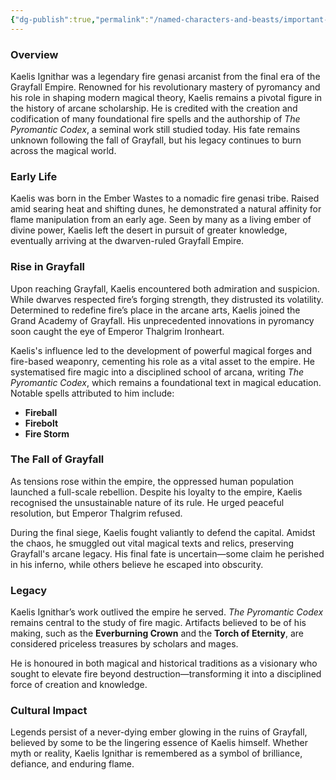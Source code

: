 ```yaml
---
{"dg-publish":true,"permalink":"/named-characters-and-beasts/important-characters/kaelis-ignithar/","tags":["Important","NPC"],"updated":"2025-04-23T21:37:48.890+01:00"}
---
```



### Overview  
Kaelis Ignithar was a legendary fire genasi arcanist from the final era of the Grayfall Empire. Renowned for his revolutionary mastery of pyromancy and his role in shaping modern magical theory, Kaelis remains a pivotal figure in the history of arcane scholarship. He is credited with the creation and codification of many foundational fire spells and the authorship of _The Pyromantic Codex_, a seminal work still studied today. His fate remains unknown following the fall of Grayfall, but his legacy continues to burn across the magical world.

### Early Life  
Kaelis was born in the Ember Wastes to a nomadic fire genasi tribe. Raised amid searing heat and shifting dunes, he demonstrated a natural affinity for flame manipulation from an early age. Seen by many as a living ember of divine power, Kaelis left the desert in pursuit of greater knowledge, eventually arriving at the dwarven-ruled Grayfall Empire.

### Rise in Grayfall  
Upon reaching Grayfall, Kaelis encountered both admiration and suspicion. While dwarves respected fire’s forging strength, they distrusted its volatility. Determined to redefine fire’s place in the arcane arts, Kaelis joined the Grand Academy of Grayfall. His unprecedented innovations in pyromancy soon caught the eye of Emperor Thalgrim Ironheart.

Kaelis's influence led to the development of powerful magical forges and fire-based weaponry, cementing his role as a vital asset to the empire. He systematised fire magic into a disciplined school of arcana, writing _The Pyromantic Codex_, which remains a foundational text in magical education. Notable spells attributed to him include:

- **Fireball**
- **Firebolt**
- **Fire Storm**

### The Fall of Grayfall  
As tensions rose within the empire, the oppressed human population launched a full-scale rebellion. Despite his loyalty to the empire, Kaelis recognised the unsustainable nature of its rule. He urged peaceful resolution, but Emperor Thalgrim refused.

During the final siege, Kaelis fought valiantly to defend the capital. Amidst the chaos, he smuggled out vital magical texts and relics, preserving Grayfall's arcane legacy. His final fate is uncertain—some claim he perished in his inferno, while others believe he escaped into obscurity.

### Legacy  
Kaelis Ignithar’s work outlived the empire he served. _The Pyromantic Codex_ remains central to the study of fire magic. Artifacts believed to be of his making, such as the **Everburning Crown** and the **Torch of Eternity**, are considered priceless treasures by scholars and mages.

He is honoured in both magical and historical traditions as a visionary who sought to elevate fire beyond destruction—transforming it into a disciplined force of creation and knowledge.

### Cultural Impact  
Legends persist of a never-dying ember glowing in the ruins of Grayfall, believed by some to be the lingering essence of Kaelis himself. Whether myth or reality, Kaelis Ignithar is remembered as a symbol of brilliance, defiance, and enduring flame.